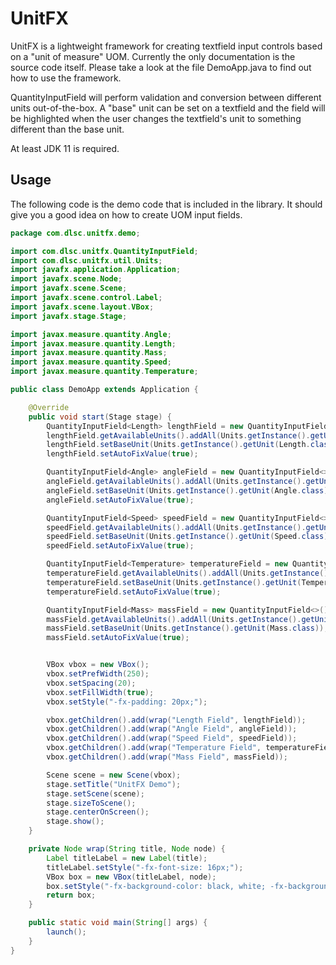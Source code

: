 # UnitFX

UnitFX is a lightweight framework for creating textfield input controls based on a "unit of measure" UOM. Currently the
only documentation is the source code itself. Please take a look at the file DemoApp.java to find out how to use the
framework.

QuantityInputField will perform validation and conversion between different units out-of-the-box. A "base" unit can be
set on a textfield and the field will be highlighted when the user changes the textfield's unit to something different
than the base unit.

At least JDK 11 is required.

## Usage

The following code is the demo code that is included in the library. It should give you a good idea on
how to create UOM input fields.

```java
package com.dlsc.unitfx.demo;

import com.dlsc.unitfx.QuantityInputField;
import com.dlsc.unitfx.util.Units;
import javafx.application.Application;
import javafx.scene.Node;
import javafx.scene.Scene;
import javafx.scene.control.Label;
import javafx.scene.layout.VBox;
import javafx.stage.Stage;

import javax.measure.quantity.Angle;
import javax.measure.quantity.Length;
import javax.measure.quantity.Mass;
import javax.measure.quantity.Speed;
import javax.measure.quantity.Temperature;

public class DemoApp extends Application {

    @Override
    public void start(Stage stage) {
        QuantityInputField<Length> lengthField = new QuantityInputField<>();
        lengthField.getAvailableUnits().addAll(Units.getInstance().getUnits(Length.class));
        lengthField.setBaseUnit(Units.getInstance().getUnit(Length.class));
        lengthField.setAutoFixValue(true);

        QuantityInputField<Angle> angleField = new QuantityInputField<>();
        angleField.getAvailableUnits().addAll(Units.getInstance().getUnits(Angle.class));
        angleField.setBaseUnit(Units.getInstance().getUnit(Angle.class));
        angleField.setAutoFixValue(true);

        QuantityInputField<Speed> speedField = new QuantityInputField<>();
        speedField.getAvailableUnits().addAll(Units.getInstance().getUnits(Speed.class));
        speedField.setBaseUnit(Units.getInstance().getUnit(Speed.class));
        speedField.setAutoFixValue(true);

        QuantityInputField<Temperature> temperatureField = new QuantityInputField<>();
        temperatureField.getAvailableUnits().addAll(Units.getInstance().getUnits(Temperature.class));
        temperatureField.setBaseUnit(Units.getInstance().getUnit(Temperature.class));
        temperatureField.setAutoFixValue(true);

        QuantityInputField<Mass> massField = new QuantityInputField<>();
        massField.getAvailableUnits().addAll(Units.getInstance().getUnits(Mass.class));
        massField.setBaseUnit(Units.getInstance().getUnit(Mass.class));
        massField.setAutoFixValue(true);


        VBox vbox = new VBox();
        vbox.setPrefWidth(250);
        vbox.setSpacing(20);
        vbox.setFillWidth(true);
        vbox.setStyle("-fx-padding: 20px;");

        vbox.getChildren().add(wrap("Length Field", lengthField));
        vbox.getChildren().add(wrap("Angle Field", angleField));
        vbox.getChildren().add(wrap("Speed Field", speedField));
        vbox.getChildren().add(wrap("Temperature Field", temperatureField));
        vbox.getChildren().add(wrap("Mass Field", massField));

        Scene scene = new Scene(vbox);
        stage.setTitle("UnitFX Demo");
        stage.setScene(scene);
        stage.sizeToScene();
        stage.centerOnScreen();
        stage.show();
    }

    private Node wrap(String title, Node node) {
        Label titleLabel = new Label(title);
        titleLabel.setStyle("-fx-font-size: 16px;");
        VBox box = new VBox(titleLabel, node);
        box.setStyle("-fx-background-color: black, white; -fx-background-insets: 0, 1; -fx-padding: 10px; -fx-spacing: 20;");
        return box;
    }

    public static void main(String[] args) {
        launch();
    }
}
```